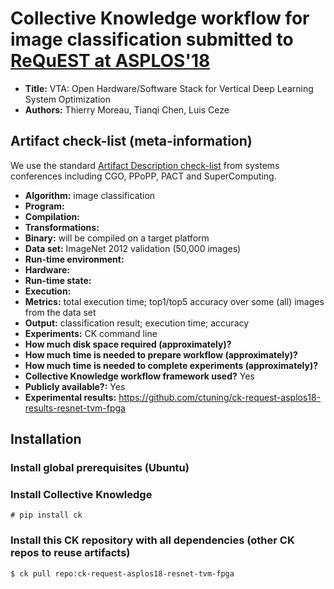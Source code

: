 # Collective Knowledge workflow for image classification submitted to [ReQuEST at ASPLOS'18](http://cknowledge.org/request-cfp-asplos2018.html)

* **Title:** VTA: Open Hardware/Software Stack for Vertical Deep Learning System Optimization
* **Authors:** Thierry Moreau, Tianqi Chen, Luis Ceze

## Artifact check-list (meta-information)

We use the standard [Artifact Description check-list](http://ctuning.org/ae/submission_extra.html) from systems conferences including CGO, PPoPP, PACT and SuperComputing.

* **Algorithm:** image classification
* **Program:** 
* **Compilation:** 
* **Transformations:**
* **Binary:** will be compiled on a target platform
* **Data set:** ImageNet 2012 validation (50,000 images)
* **Run-time environment:** 
* **Hardware:** 
* **Run-time state:** 
* **Execution:**
* **Metrics:** total execution time; top1/top5 accuracy over some (all) images from the data set
* **Output:** classification result; execution time; accuracy
* **Experiments:** CK command line
* **How much disk space required (approximately)?** 
* **How much time is needed to prepare workflow (approximately)?** 
* **How much time is needed to complete experiments (approximately)?**
* **Collective Knowledge workflow framework used?** Yes
* **Publicly available?:** Yes
* **Experimental results:** https://github.com/ctuning/ck-request-asplos18-results-resnet-tvm-fpga

## Installation 

### Install global prerequisites (Ubuntu)


### Install Collective Knowledge
```
# pip install ck
```

### Install this CK repository with all dependencies (other CK repos to reuse artifacts)
```
$ ck pull repo:ck-request-asplos18-resnet-tvm-fpga
```
